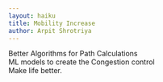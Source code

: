 ```yaml
---
layout: haiku
title: Mobility Increase
author: Arpit Shrotriya
---
```


Better Algorithms for Path Calculations<br>
ML models to create the Congestion control<br>
Make life better.<br>